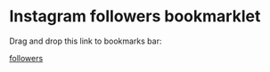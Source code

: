 # Instagram followers bookmarklet

Drag and drop this link to bookmarks bar:  

<a href='javascript:!function(){"use strict";!async function(){const e=`https://www.instagram.com/${location.pathname.split("/")[1]}/?__a=1`,o=await fetch(e).then(e=>e.json());console.log(o);const t=o.graphql.user.id;for(const e of["following","followers"]){let o=[],l=void 0;do{let n={query_hash:"followers"==e?"c76146de99bb02f6415203be841dd25a":"d04b0a864b4b54837c0d870b0e77e076",variables:JSON.stringify({id:t,first:50,after:l})},s=new URL("https://www.instagram.com/graphql/query/");s.search=new URLSearchParams(n).toString();let a=await fetch(s).then(e=>e.json());const r="followers"==e?a.data.user.edge_followed_by:a.data.user.edge_follow;o.push(...r.edges),l=r.page_info.end_cursor}while(l);let n=o.map(e=>e.node).map(({profile_pic_url:e,...o})=>o);console.table(n);let s=window.open();s.document.open();const a=JSON.stringify(n,null,2);s.document.write(`<html><title>${e}</title><body><pre>${a}</pre></body></html>`),s.document.close()}}()}();
'>followers</a>

